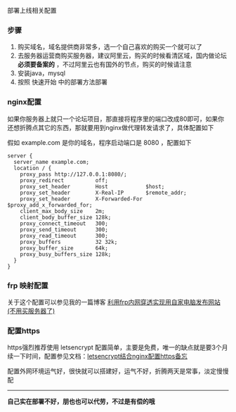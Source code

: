 部署上线相关配置

### 步骤

1. 购买域名，域名提供商非常多，选一个自己喜欢的购买一个就可以了
2. 去服务器运营商购买服务器，建议阿里云，购买的时候看清区域，国内做论坛 **必须要备案的** ，不过阿里云也有国外的节点，购买的时候请注意
3. 安装java，mysql
4. 按照 快速开始 中的部署方法部署

### nginx配置

如果你服务器上就只一个论坛项目，那直接将程序里的端口改成80即可，如果你还想折腾点其它的东西，那就要用到nginx做代理转发请求了，具体配置如下

假如 example.com 是你的域名，程序启动端口是 8080 ，配置如下

```
server {
  server_name example.com;
  location / {
    proxy_pass http://127.0.0.1:8080/;
    proxy_redirect          off;
    proxy_set_header        Host            $host;
    proxy_set_header        X-Real-IP       $remote_addr;
    proxy_set_header        X-Forwarded-For $proxy_add_x_forwarded_for;
    client_max_body_size    2m;
    client_body_buffer_size 128k;
    proxy_connect_timeout   300;
    proxy_send_timeout      300;
    proxy_read_timeout      300;
    proxy_buffers           32 32k;
    proxy_buffer_size       64k;
    proxy_busy_buffers_size 128k;
  }
}
```

### frp 映射配置

关于这个配置可以参见我的一篇博客 [利用frp内网穿透实现用自家电脑发布网站(不用买服务器了)](https://tomoya92.github.io/2018/10/18/frp-tutorial/)

### 配置https

https强烈推荐使用 letsencrypt 配置简单，主要是免费，唯一的缺点就是要3个月续一下时间，配置参见文档：[letsencrypt结合nginx配置https备忘](https://tomoya92.github.io/2016/08/28/letsencrypt-nginx-https/)

配置外网环境运气好，很快就可以搭建好，运气不好，折腾两天是常事，淡定慢慢配

--- 

**自己实在部署不好，朋也也可以代劳，不过是有偿的哦**
